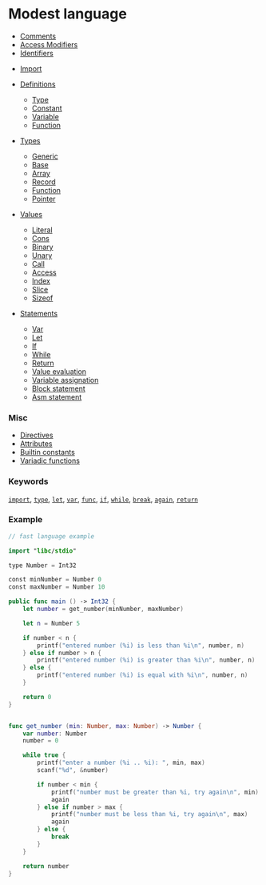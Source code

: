 # Modest language

- [Comments](./comments.md)
- [Access Modifiers](./access_modifiers.md)
- [Identifiers](./identifier.md)
<!--- [Fields](./fields.md)-->
- [Import](./import.md)
- [Definitions](./def/README.md)
  * [Type](./def/type.md)
  * [Constant](./def/let.md)
  * [Variable](./def/var.md)
  * [Function](./def/func.md)

- [Types](./type/README.md)
  * [Generic](./type/generic.md)
  * [Base](./type/base.md)
  * [Array](./type/array.md)
  * [Record](./type/record.md)
  * [Function](./type/func.md)
  * [Pointer](./type/pointer.md)

- [Values](./value/README.md)
  * [Literal](./value/literal.md)
  * [Cons](./value/cons.md)
  * [Binary](./value/binary.md)
  * [Unary](./value/unary.md)
  * [Call](./value/call.md)
  * [Access](./value/access.md)
  * [Index](./value/_index.md)
  * [Slice](./value/slice.md)
  * [Sizeof](./value/sizeof.md)

- [Statements](./stmt/README.md)
  * [Var](./stmt/var.md)
  * [Let](./stmt/let.md)
  * [If](./stmt/if.md)
  * [While](./stmt/while.md)
  * [Return](./stmt/return.md)
  * [Value evaluation](./stmt/eval.md)
  * [Variable assignation](./stmt/assign.md)
  * [Block statement](./stmt/block.md)
  * [Asm statement](./stmt/asm_inline.md)

### Misc
  * [Directives](./directive.md)
  * [Attributes](./attribute.md)
  * [Builtin constants](./builtin_constants.md)
  * [Variadic functions](./va_arg.md)


### Keywords
[`import`](./import.md), [`type`](./def/type.md), [`let`](./def/let.md), [`var`](./def/var.md), [`func`](./def/func.md), [`if`](./stmt/if.md), [`while`](./stmt/while.md), [`break`](./stmt/while.md#break), [`again`](./stmt/while.md#again), [`return`](./stmt/return.md)


### Example

```swift
// fast language example

import "libc/stdio"

type Number = Int32

const minNumber = Number 0
const maxNumber = Number 10

public func main () -> Int32 {
	let number = get_number(minNumber, maxNumber)

	let n = Number 5

	if number < n {
		printf("entered number (%i) is less than %i\n", number, n)
	} else if number > n {
		printf("entered number (%i) is greater than %i\n", number, n)
	} else {
		printf("entered number (%i) is equal with %i\n", number, n)
	}

	return 0
}


func get_number (min: Number, max: Number) -> Number {
	var number: Number
	number = 0

	while true {
		printf("enter a number (%i .. %i): ", min, max)
		scanf("%d", &number)

		if number < min {
			printf("number must be greater than %i, try again\n", min)
			again
		} else if number > max {
			printf("number must be less than %i, try again\n", max)
			again
		} else {
			break
		}
	}

	return number
}

```



